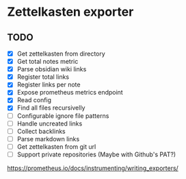 # Zettelkasten exporter

## TODO

- [X] Get zettelkasten from directory
- [X] Get total notes metric
- [X] Parse obsidian wiki links
- [X] Register total links
- [X] Register links per note
- [X] Expose prometheus metrics endpoint
- [X] Read config
- [X] Find all files recursivelly
- [ ] Configurable ignore file patterns
- [ ] Handle uncreated links
- [ ] Collect backlinks
- [ ] Parse markdown links
- [ ] Get zettelkasten from git url
- [ ] Support private repositories (Maybe with Github's PAT?)

https://prometheus.io/docs/instrumenting/writing_exporters/
